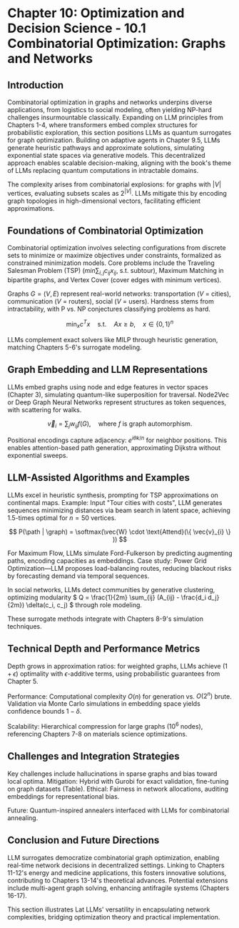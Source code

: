 # Chapter 10: Optimization and Decision Science - 10.1 Combinatorial Optimization: Graphs and Networks

## Introduction

Combinatorial optimization in graphs and networks underpins diverse applications, from logistics to social modeling, often yielding NP-hard challenges insurmountable classically. Expanding on LLM principles from Chapters 1-4, where transformers embed complex structures for probabilistic exploration, this section positions LLMs as quantum surrogates for graph optimization. Building on adaptive agents in Chapter 9.5, LLMs generate heuristic pathways and approximate solutions, simulating exponential state spaces via generative models. This decentralized approach enables scalable decision-making, aligning with the book's theme of LLMs replacing quantum computations in intractable domains.

The complexity arises from combinatorial explosions: for graphs with $|V|$ vertices, evaluating subsets scales as $2^{|V|}$. LLMs mitigate this by encoding graph topologies in high-dimensional vectors, facilitating efficient approximations.

## Foundations of Combinatorial Optimization

Combinatorial optimization involves selecting configurations from discrete sets to minimize or maximize objectives under constraints, formalized as constrained minimization models. Core problems include the Traveling Salesman Problem (TSP) ($min \sum_{i,j} c_{ij} x_{ij}$, s.t. subtour), Maximum Matching in bipartite graphs, and Vertex Cover (cover edges with minimum vertices).

Graphs $G = (V, E)$ represent real-world networks: transportation ($V$ = cities), communication ($V$ = routers), social ($V$ = users). Hardness stems from intractability, with P vs. NP conjectures classifying problems as hard.

$$ \min_x c^T x \quad \text{s.t.} \quad A x \geq b, \quad x \in \{0,1\}^n $$

LLMs complement exact solvers like MILP through heuristic generation, matching Chapters 5-6's surrogate modeling.

## Graph Embedding and LLM Representations

LLMs embed graphs using node and edge features in vector spaces (Chapter 3), simulating quantum-like superposition for traversal. Node2Vec or Deep Graph Neural Networks represent structures as token sequences, with scattering for walks.

$$ \vec{v}_i = \sum_j w_{ij} f(G), \quad \text{where } f \text{ is graph automorphism.} $$

Positional encodings capture adjacency: $e^{i\theta k / n}$ for neighbor positions. This enables attention-based path generation, approximating Dijkstra without exponential sweeps.

## LLM-Assisted Algorithms and Examples

LLMs excel in heuristic synthesis, prompting for TSP approximations on continental maps. Example: Input "Tour cities with costs", LLM generates sequences minimizing distances via beam search in latent space, achieving 1.5-times optimal for $n=50$ vertices.

$$ P(\path | \graph) = \softmax(\vec{W} \cdot \text{Attend}(\{ \vec{v}_{i} \} )) $$

For Maximum Flow, LLMs simulate Ford-Fulkerson by predicting augmenting paths, encoding capacities as embeddings. Case study: Power Grid Optimization—LLM proposes load-balancing routes, reducing blackout risks by forecasting demand via temporal sequences.

In social networks, LLMs detect communities by generative clustering, optimizing modularity $ Q = \frac{1}{2m} \sum_{ij} (A_{ij} - \frac{d_i d_j}{2m}) \delta(c_i, c_j) $ through role modeling.

These surrogate methods integrate with Chapters 8-9's simulation techniques.

## Technical Depth and Performance Metrics

Depth grows in approximation ratios: for weighted graphs, LLMs achieve $(1+\epsilon)$ optimality with $\epsilon$-additive terms, using probabilistic guarantees from Chapter 5.

Performance: Computational complexity $O(n)$ for generation vs. $O(2^n)$ brute. Validation via Monte Carlo simulations in embedding space yields confidence bounds $1 - \delta$.

Scalability: Hierarchical compression for large graphs ($10^6$ nodes), referencing Chapters 7-8 on materials science optimizations.

## Challenges and Integration Strategies

Key challenges include hallucinations in sparse graphs and bias toward local optima. Mitigation: Hybrid with Gurobi for exact validation, fine-tuning on graph datasets (Table). Ethical: Fairness in network allocations, auditing embeddings for representational bias.

Future: Quantum-inspired annealers interfaced with LLMs for combinatorial annealing.

## Conclusion and Future Directions

LLM surrogates democratize combinatorial graph optimization, enabling real-time network decisions in decentralized settings. Linking to Chapters 11-12's energy and medicine applications, this fosters innovative solutions, contributing to Chapters 13-14's theoretical advances. Potential extensions include multi-agent graph solving, enhancing antifragile systems (Chapters 16-17).

This section illustrates Lat LLMs' versatility in encapsulating network complexities, bridging optimization theory and practical implementation.